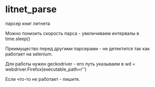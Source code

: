 # litnet_parse
парсер книг литнета

Можно понизить скорость парса - увеличиваем интервалы в time.sleep()

Преимущество перед другими парсерами - не детектится так как работает на selenium. 

Для работы нужен geckodriver - его путь указываем в wd = webdriver.Firefox(executable_path=r'')

Если что-то не работает - пишите. 
